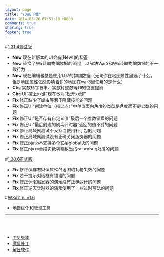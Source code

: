 ```yaml
---
layout: page
title: "YDWE下载"
date: 2014-03-26 07:53:18 +0000
comments: true
sharing: true
footer: true
---
```


#[1.31.4测试版](http://pan.baidu.com/s/1qYTRpBu)

* **New** 现在新版本的UI会有[New!]的标签
* **New** 替换了WE读取物编数据的流程，以解决War3和WE读取物编数据的不一致行为
* **New** 现在编辑器总是使用1.07的物编数据（无论你在地图属性里选了什么，但是地图属性依然影响着你的地图在war3里使用的是什么）
* **Chg** 实数转字符串、实数转整数等UI的位置提前
* **Chg** UI“按上xx键”现在改为“松开xx键”
* **Fix** 修正缺少了蝗虫等若干隐藏技能的问题
* **Fix** 修正UI“创建单位（指定点）”中单位面向角度的类型是角度而不是实数的问题
* **Fix** 修正UI“是否存有自定义值”最后一个参数错误的问题
* **Fix** 修正UI“最后创建的刷兵计时器”返回的值不对的问题
* **Fix** 修正局域网测试不支持当使用补丁包的问题
* **Fix** 修正局域网测试没有正确关闭服务器的问题
* **Fix** 修正pjass不支持多个联系global块的问题
* **Fix** 修正pjass会把实数转整数当成returnbug处理的问题


#[1.30.6正式版](http://pan.baidu.com/s/1bM6SvO)

* **Fix** 修正保存有只读属性的地图的功能失效的问题
* **Fix** 若干提示对话框有错误的问题
* **Fix** 修正休眠触发器的演示没有正确运行的问题
* **Fix** 修正逆天计时器的演示使用了一些过时写法的问题


#[W3x2Lni v1.6](http://pan.baidu.com/s/1dEFKDPZ)

* 地图优化和管理工具

---

<br><br>

* [历史版本](http://pan.baidu.com/share/link?shareid=401650&uk=3389291567)
* [魔兽补丁](http://pan.baidu.com/share/link?shareid=401621&uk=3389291567)
* [解压软件](http://sparanoid.com/lab/7z/)
